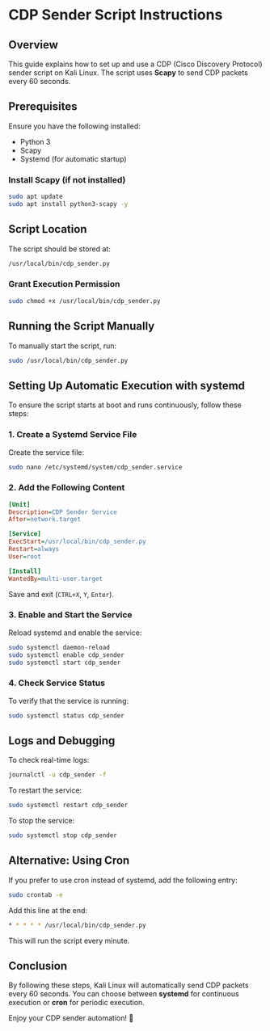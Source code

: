 # CDP Sender Script Instructions

## Overview
This guide explains how to set up and use a CDP (Cisco Discovery Protocol) sender script on Kali Linux. The script uses **Scapy** to send CDP packets every 60 seconds.

## Prerequisites
Ensure you have the following installed:

- Python 3
- Scapy
- Systemd (for automatic startup)

### Install Scapy (if not installed)
```bash
sudo apt update
sudo apt install python3-scapy -y
```

## Script Location
The script should be stored at:
```bash
/usr/local/bin/cdp_sender.py
```

### Grant Execution Permission
```bash
sudo chmod +x /usr/local/bin/cdp_sender.py
```

## Running the Script Manually
To manually start the script, run:
```bash
sudo /usr/local/bin/cdp_sender.py
```

## Setting Up Automatic Execution with systemd
To ensure the script starts at boot and runs continuously, follow these steps:

### 1. Create a Systemd Service File
Create the service file:
```bash
sudo nano /etc/systemd/system/cdp_sender.service
```

### 2. Add the Following Content
```ini
[Unit]
Description=CDP Sender Service
After=network.target

[Service]
ExecStart=/usr/local/bin/cdp_sender.py
Restart=always
User=root

[Install]
WantedBy=multi-user.target
```

Save and exit (`CTRL+X`, `Y`, `Enter`).

### 3. Enable and Start the Service
Reload systemd and enable the service:
```bash
sudo systemctl daemon-reload
sudo systemctl enable cdp_sender
sudo systemctl start cdp_sender
```

### 4. Check Service Status
To verify that the service is running:
```bash
sudo systemctl status cdp_sender
```

## Logs and Debugging
To check real-time logs:
```bash
journalctl -u cdp_sender -f
```

To restart the service:
```bash
sudo systemctl restart cdp_sender
```

To stop the service:
```bash
sudo systemctl stop cdp_sender
```

## Alternative: Using Cron
If you prefer to use cron instead of systemd, add the following entry:
```bash
sudo crontab -e
```
Add this line at the end:
```bash
* * * * * /usr/local/bin/cdp_sender.py
```
This will run the script every minute.

## Conclusion
By following these steps, Kali Linux will automatically send CDP packets every 60 seconds. You can choose between **systemd** for continuous execution or **cron** for periodic execution.

Enjoy your CDP sender automation! 🚀

